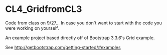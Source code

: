 # CL4_GridfromCL3

Code from class on 9/27... In case you don't want to start with the code you were working on yourself.

An example project based directly off of Bootstrap 3.3.6's Grid example.

See http://getbootstrap.com/getting-started/#examples
